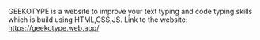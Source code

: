 GEEKOTYPE is a website to improve your text typing and code typing skills which is build using HTML,CSS,JS.
Link to the website: https://geekotype.web.app/
